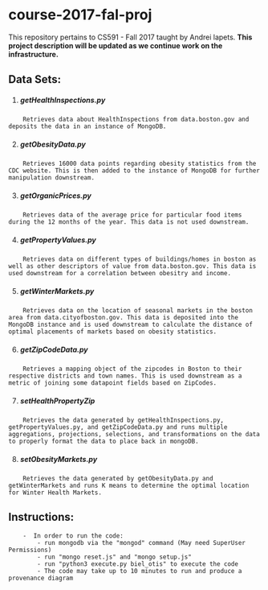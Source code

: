 # course-2017-fal-proj

This repository pertains to CS591 - Fall 2017 taught by Andrei lapets.
**This project description will be updated as we continue work on the infrastructure.**

## Data Sets:

1. ##### getHealthInspections.py 
```
    Retrieves data about HealthInspections from data.boston.gov and deposits the data in an instance of MongoDB.
```
2. ##### getObesityData.py 
```
    Retrieves 16000 data points regarding obesity statistics from the CDC website. This is then added to the instance of MongoDB for further manipulation downstream.
```
3. ##### getOrganicPrices.py 
```
    Retrieves data of the average price for particular food items during the 12 months of the year. This data is not used downstream.
```
4. ##### getPropertyValues.py 
```
    Retrieves data on different types of buildings/homes in boston as well as other descriptors of value from data.boston.gov. This data is used downstream for a correlation between obesitry and income.
```
5. ##### getWinterMarkets.py
```
    Retrieves data on the location of seasonal markets in the boston area from data.cityofboston.gov. This data is deposited into the MongoDB instance and is used downstream to calculate the distance of optimal placements of markets based on obesity statistics.
```
6. ##### getZipCodeData.py
```
    Retrieves a mapping object of the zipcodes in Boston to their respective districts and town names. This is used downstream as a metric of joining some datapoint fields based on ZipCodes.
```
7. ##### setHealthPropertyZip
```
    Retrieves the data generated by getHealthInspections.py, getPropertyValues.py, and getZipCodeData.py and runs multiple aggregations, projections, selections, and transformations on the data to properly format the data to place back in mongoDB.
```
8. ##### setObesityMarkets.py 
```
    Retrieves the data generated by getObesityData.py and getWinterMarkets and runs K means to determine the optimal location for Winter Health Markets.
```


## Instructions:
```
    -  In order to run the code:
        - run mongodb via the "mongod" command (May need SuperUser Permissions)
        - run "mongo reset.js" and "mongo setup.js"
        - run "python3 execute.py biel_otis" to execute the code
        - The code may take up to 10 minutes to run and produce a provenance diagram
```
